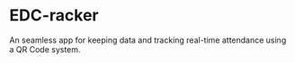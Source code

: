 # EDC-racker
An seamless app for keeping data and tracking real-time attendance using a QR Code system.
